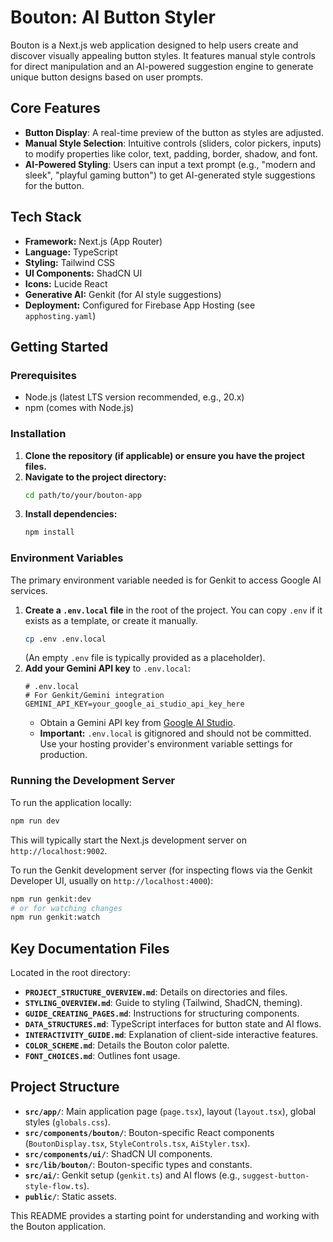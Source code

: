 
# Bouton: AI Button Styler

Bouton is a Next.js web application designed to help users create and discover visually appealing button styles. It features manual style controls for direct manipulation and an AI-powered suggestion engine to generate unique button designs based on user prompts.

## Core Features

*   **Button Display**: A real-time preview of the button as styles are adjusted.
*   **Manual Style Selection**: Intuitive controls (sliders, color pickers, inputs) to modify properties like color, text, padding, border, shadow, and font.
*   **AI-Powered Styling**: Users can input a text prompt (e.g., "modern and sleek", "playful gaming button") to get AI-generated style suggestions for the button.

## Tech Stack

*   **Framework:** Next.js (App Router)
*   **Language:** TypeScript
*   **Styling:** Tailwind CSS
*   **UI Components:** ShadCN UI
*   **Icons:** Lucide React
*   **Generative AI:** Genkit (for AI style suggestions)
*   **Deployment:** Configured for Firebase App Hosting (see `apphosting.yaml`)

## Getting Started

### Prerequisites

*   Node.js (latest LTS version recommended, e.g., 20.x)
*   npm (comes with Node.js)

### Installation

1.  **Clone the repository (if applicable) or ensure you have the project files.**
2.  **Navigate to the project directory:**
    ```bash
    cd path/to/your/bouton-app
    ```
3.  **Install dependencies:**
    ```bash
    npm install
    ```

### Environment Variables

The primary environment variable needed is for Genkit to access Google AI services.

1.  **Create a `.env.local` file** in the root of the project. You can copy `.env` if it exists as a template, or create it manually.
    ```bash
    cp .env .env.local
    ```
    (An empty `.env` file is typically provided as a placeholder).
2.  **Add your Gemini API key** to `.env.local`:
    ```env
    # .env.local
    # For Genkit/Gemini integration
    GEMINI_API_KEY=your_google_ai_studio_api_key_here
    ```
    *   Obtain a Gemini API key from [Google AI Studio](https://aistudio.google.com/app/apikey).
    *   **Important:** `.env.local` is gitignored and should not be committed. Use your hosting provider's environment variable settings for production.

### Running the Development Server

To run the application locally:

```bash
npm run dev
```
This will typically start the Next.js development server on `http://localhost:9002`.

To run the Genkit development server (for inspecting flows via the Genkit Developer UI, usually on `http://localhost:4000`):
```bash
npm run genkit:dev
# or for watching changes
npm run genkit:watch
```

## Key Documentation Files

Located in the root directory:

*   **`PROJECT_STRUCTURE_OVERVIEW.md`**: Details on directories and files.
*   **`STYLING_OVERVIEW.md`**: Guide to styling (Tailwind, ShadCN, theming).
*   **`GUIDE_CREATING_PAGES.md`**: Instructions for structuring components.
*   **`DATA_STRUCTURES.md`**: TypeScript interfaces for button state and AI flows.
*   **`INTERACTIVITY_GUIDE.md`**: Explanation of client-side interactive features.
*   **`COLOR_SCHEME.md`**: Details the Bouton color palette.
*   **`FONT_CHOICES.md`**: Outlines font usage.

## Project Structure

*   **`src/app/`**: Main application page (`page.tsx`), layout (`layout.tsx`), global styles (`globals.css`).
*   **`src/components/bouton/`**: Bouton-specific React components (`BoutonDisplay.tsx`, `StyleControls.tsx`, `AiStyler.tsx`).
*   **`src/components/ui/`**: ShadCN UI components.
*   **`src/lib/bouton/`**: Bouton-specific types and constants.
*   **`src/ai/`**: Genkit setup (`genkit.ts`) and AI flows (e.g., `suggest-button-style-flow.ts`).
*   **`public/`**: Static assets.

This README provides a starting point for understanding and working with the Bouton application.
